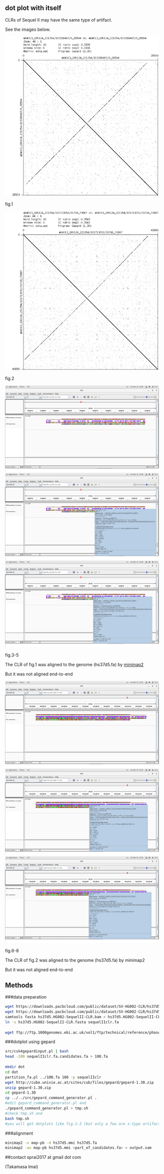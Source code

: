 ## dot plot with itself

CLRs of Sequel II may have the same type of artifact.

See the images below.

![Image](./img/sequelIIclr_0079.png "fig.1")

fig.1

![Image](./img/sequelIIclr_0071.png "fig.2")

fig.2

![Image](./img/71and79/0079-1.png "fig.3")
![Image](./img/71and79/0079-2.png "fig.4")
![Image](./img/71and79/0079-3.png "fig.5")

fig.3-5

The CLR of fig.1 was aligned to the genome (hs37d5.fa) by [minimap2](https://github.com/lh3/minimap2)

But it was not aligned end-to-end

![Image](./img/71and79/0071-1.png "fig.6")
![Image](./img/71and79/0071-2.png "fig.7")
![Image](./img/71and79/0071-3.png "fig.8")

fig.6-8

The CLR of fig.2 was aligned to the genome (hs37d5.fa) by minimap2

But it was not aligned end-to-end

## Methods

###data preparation
```sh
wget https://downloads.pacbcloud.com/public/dataset/SV-HG002-CLR/hs37d5.HG002-SequelII-CLR.bam
wget https://downloads.pacbcloud.com/public/dataset/SV-HG002-CLR/hs37d5.HG002-SequelII-CLR.bam.bai
samtools fasta hs37d5.HG002-SequelII-CLR.bam > hs37d5.HG002-SequelII-CLR.fasta
ln -s hs37d5.HG002-SequelII-CLR.fasta sequelIIclr.fa

wget ftp://ftp.1000genomes.ebi.ac.uk/vol1/ftp/technical/reference/phase2_reference_assembly_sequence/hs37d5.fa.gz
```

###dotplot using gepard
```sh
src/csk4gepardinput.pl | bash
head -200 sequelIIclr.fa.candidates.fa > 100.fa

mkdir dot
cd dot
partition_fa.pl ../100.fa 100 -p sequelIIclr
wget http://cube.univie.ac.at/sites/cub/files/gepard/gepard-1.30.zip
unzip gepard-1.30.zip
cd gepard-1.30
cp ../../src/gepard_command_generator.pl .
#edit gepard_command_generator.pl and
./gepard_command_generator.pl > tmp.sh
#check tmp.sh and
bash tmp.sh
#you will get dotplots like fig.1-2 (but only a few are x-type artifacts).
```

###alignment

```sh
minimap2 -x map-pb -d hs37d5.mmi hs37d5.fa
minimap2 -ax map-pb hs37d5.mmi <part_of_candidates.fa> > output.sam
```

##contact
sprai2017 at gmail dot com

(Takamasa Imai)

